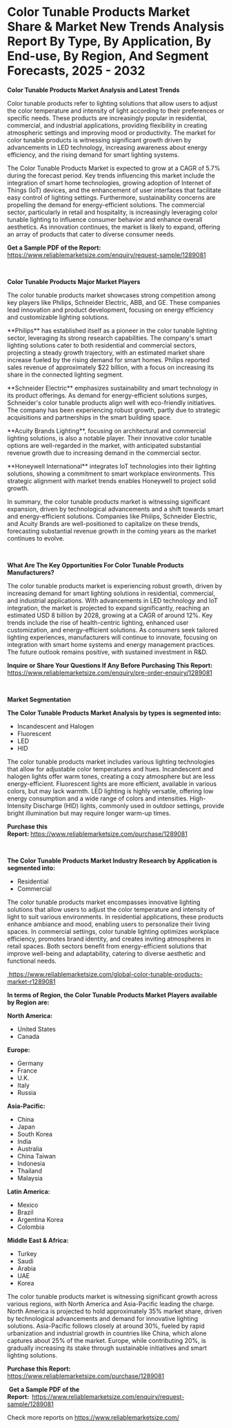 <p><h1>Color Tunable Products Market Share & Market New Trends Analysis Report By Type, By Application, By End-use, By Region, And Segment Forecasts, 2025 - 2032</h1></p><p><strong>Color Tunable Products Market Analysis and Latest Trends</strong></p>
<p><p>Color tunable products refer to lighting solutions that allow users to adjust the color temperature and intensity of light according to their preferences or specific needs. These products are increasingly popular in residential, commercial, and industrial applications, providing flexibility in creating atmospheric settings and improving mood or productivity. The market for color tunable products is witnessing significant growth driven by advancements in LED technology, increasing awareness about energy efficiency, and the rising demand for smart lighting systems.</p><p>The Color Tunable Products Market is expected to grow at a CAGR of 5.7% during the forecast period. Key trends influencing this market include the integration of smart home technologies, growing adoption of Internet of Things (IoT) devices, and the enhancement of user interfaces that facilitate easy control of lighting settings. Furthermore, sustainability concerns are propelling the demand for energy-efficient solutions. The commercial sector, particularly in retail and hospitality, is increasingly leveraging color tunable lighting to influence consumer behavior and enhance overall aesthetics. As innovation continues, the market is likely to expand, offering an array of products that cater to diverse consumer needs.</p></p>
<p><strong>Get a Sample PDF of the Report:&nbsp;</strong> <a href="https://www.reliablemarketsize.com/enquiry/request-sample/1289081?utm_campaign=3269&utm_medium=2&utm_source=Github&utm_content=ia&utm_term=29032025&utm_id=color-tunable-products">https://www.reliablemarketsize.com/enquiry/request-sample/1289081</a></p>
<p>&nbsp;</p>
<p><strong>Color Tunable Products Major Market Players</strong></p>
<p><p>The color tunable products market showcases strong competition among key players like Philips, Schneider Electric, ABB, and GE. These companies lead innovation and product development, focusing on energy efficiency and customizable lighting solutions.</p><p>**Philips** has established itself as a pioneer in the color tunable lighting sector, leveraging its strong research capabilities. The company's smart lighting solutions cater to both residential and commercial sectors, projecting a steady growth trajectory, with an estimated market share increase fueled by the rising demand for smart homes. Philips reported sales revenue of approximately $22 billion, with a focus on increasing its share in the connected lighting segment.</p><p>**Schneider Electric** emphasizes sustainability and smart technology in its product offerings. As demand for energy-efficient solutions surges, Schneider's color tunable products align well with eco-friendly initiatives. The company has been experiencing robust growth, partly due to strategic acquisitions and partnerships in the smart building space.</p><p>**Acuity Brands Lighting**, focusing on architectural and commercial lighting solutions, is also a notable player. Their innovative color tunable options are well-regarded in the market, with anticipated substantial revenue growth due to increasing demand in the commercial sector. </p><p>**Honeywell International** integrates IoT technologies into their lighting solutions, showing a commitment to smart workplace environments. This strategic alignment with market trends enables Honeywell to project solid growth.</p><p>In summary, the color tunable products market is witnessing significant expansion, driven by technological advancements and a shift towards smart and energy-efficient solutions. Companies like Philips, Schneider Electric, and Acuity Brands are well-positioned to capitalize on these trends, forecasting substantial revenue growth in the coming years as the market continues to evolve.</p></p>
<p>&nbsp;</p>
<p><strong>What Are The Key Opportunities For Color Tunable Products Manufacturers?</strong></p>
<p><p>The color tunable products market is experiencing robust growth, driven by increasing demand for smart lighting solutions in residential, commercial, and industrial applications. With advancements in LED technology and IoT integration, the market is projected to expand significantly, reaching an estimated USD 8 billion by 2028, growing at a CAGR of around 12%. Key trends include the rise of health-centric lighting, enhanced user customization, and energy-efficient solutions. As consumers seek tailored lighting experiences, manufacturers will continue to innovate, focusing on integration with smart home systems and energy management practices. The future outlook remains positive, with sustained investment in R&D.</p></p>
<p><strong>Inquire or Share Your Questions If Any Before Purchasing This Report:</strong> <a href="https://www.reliablemarketsize.com/enquiry/pre-order-enquiry/1289081?utm_campaign=3269&utm_medium=2&utm_source=Github&utm_content=ia&utm_term=29032025&utm_id=color-tunable-products">https://www.reliablemarketsize.com/enquiry/pre-order-enquiry/1289081</a></p>
<p>&nbsp;</p>
<p><strong>Market Segmentation</strong></p>
<p><strong>The Color Tunable Products Market Analysis by types is segmented into:</strong></p>
<p><ul><li>Incandescent and Halogen</li><li>Fluorescent</li><li>LED</li><li>HID</li></ul></p>
<p><p>The color tunable products market includes various lighting technologies that allow for adjustable color temperatures and hues. Incandescent and halogen lights offer warm tones, creating a cozy atmosphere but are less energy-efficient. Fluorescent lights are more efficient, available in various colors, but may lack warmth. LED lighting is highly versatile, offering low energy consumption and a wide range of colors and intensities. High-Intensity Discharge (HID) lights, commonly used in outdoor settings, provide bright illumination but may require longer warm-up times.</p></p>
<p><strong>Purchase this Report:&nbsp;</strong><a href="https://www.reliablemarketsize.com/purchase/1289081?utm_campaign=3269&utm_medium=2&utm_source=Github&utm_content=ia&utm_term=29032025&utm_id=color-tunable-products">https://www.reliablemarketsize.com/purchase/1289081</a></p>
<p>&nbsp;</p>
<p><strong>The Color Tunable Products Market Industry Research by Application is segmented into:</strong></p>
<p><ul><li>Residential</li><li>Commercial</li></ul></p>
<p><p>The color tunable products market encompasses innovative lighting solutions that allow users to adjust the color temperature and intensity of light to suit various environments. In residential applications, these products enhance ambiance and mood, enabling users to personalize their living spaces. In commercial settings, color tunable lighting optimizes workplace efficiency, promotes brand identity, and creates inviting atmospheres in retail spaces. Both sectors benefit from energy-efficient solutions that improve well-being and adaptability, catering to diverse aesthetic and functional needs.</p></p>
<p><a href="https://www.reliablemarketsize.com/global-color-tunable-products-market-r1289081?utm_campaign=3269&utm_medium=2&utm_source=Github&utm_content=ia&utm_term=29032025&utm_id=color-tunable-products">&nbsp;https://www.reliablemarketsize.com/global-color-tunable-products-market-r1289081</a></p>
<p><strong>In terms of Region, the Color Tunable Products Market Players available by Region are:</strong></p>
<p>
    <p> <strong> North America: </strong>
        <ul>
            <li>United States</li>
            <li>Canada</li>
        </ul>
        </p> 
    <p> <strong> Europe: </strong>
        <ul>
            <li>Germany</li>
            <li>France</li>
            <li>U.K.</li>
            <li>Italy</li>
            <li>Russia</li>
        </ul>
        </p> 
    <p> <strong> Asia-Pacific: </strong>
        <ul>
            <li>China</li>
            <li>Japan</li>
            <li>South Korea</li>
            <li>India</li>
            <li>Australia</li>
            <li>China Taiwan</li>
            <li>Indonesia</li>
            <li>Thailand</li>
            <li>Malaysia</li>
        </ul>
        </p> 
    <p> <strong> Latin America: </strong>
        <ul>
            <li>Mexico</li>
            <li>Brazil</li>
            <li>Argentina Korea</li>
            <li>Colombia</li>
        </ul>
        </p> 
    <p> <strong> Middle East & Africa: </strong>
        <ul>
            <li>Turkey</li>
            <li>Saudi</li>
            <li>Arabia</li>
            <li>UAE</li>
            <li>Korea</li>
        </ul>
    </p>
    </p>
<p><p>The color tunable products market is witnessing significant growth across various regions, with North America and Asia-Pacific leading the charge. North America is projected to hold approximately 35% market share, driven by technological advancements and demand for innovative lighting solutions. Asia-Pacific follows closely at around 30%, fueled by rapid urbanization and industrial growth in countries like China, which alone captures about 25% of the market. Europe, while contributing 20%, is gradually increasing its stake through sustainable initiatives and smart lighting solutions.</p></p>
<p><strong>Purchase this Report: </strong><a href="https://www.reliablemarketsize.com/purchase/1289081?utm_campaign=3269&utm_medium=2&utm_source=Github&utm_content=ia&utm_term=29032025&utm_id=color-tunable-products">https://www.reliablemarketsize.com/purchase/1289081</a></p>
<p>&nbsp;<strong>Get a Sample PDF of the Report:&nbsp;&nbsp;</strong><a href="https://www.reliablemarketsize.com/enquiry/request-sample/1289081?utm_campaign=3269&utm_medium=2&utm_source=Github&utm_content=ia&utm_term=29032025&utm_id=color-tunable-products">https://www.reliablemarketsize.com/enquiry/request-sample/1289081</a></p>
<p><strong></strong></p>
<p>Check more reports on <a href="https://www.reliablemarketsize.com/?utm_campaign=3269&utm_medium=2&utm_source=Github&utm_content=ia&utm_term=29032025&utm_id=color-tunable-products">https://www.reliablemarketsize.com/</a></p>
